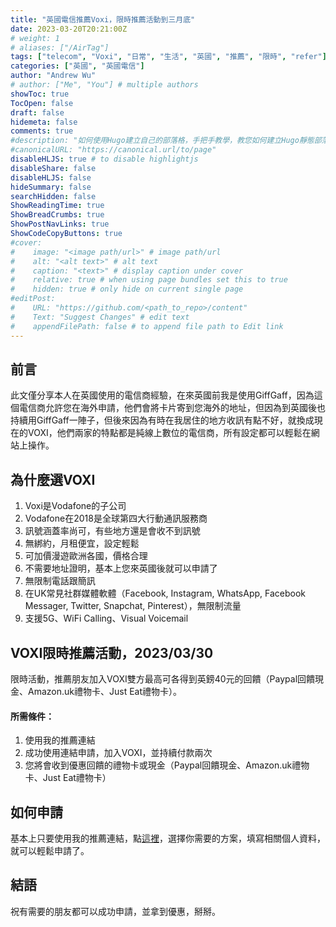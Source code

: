 ```yaml
---
title: "英國電信推薦Voxi，限時推薦活動到三月底"
date: 2023-03-20T20:21:00Z
# weight: 1
# aliases: ["/AirTag"]
tags: ["telecom", "Voxi", "日常", "生活", "英國", "推薦", "限時", "refer"]
categories: ["英國", "英國電信"]
author: "Andrew Wu"
# author: ["Me", "You"] # multiple authors
showToc: true
TocOpen: false
draft: false
hidemeta: false
comments: true
#description: "如何使用Hugo建立自己的部落格，手把手教學，教您如何建立Hugo靜態部落格。"
#canonicalURL: "https://canonical.url/to/page"
disableHLJS: true # to disable highlightjs
disableShare: false
disableHLJS: false
hideSummary: false
searchHidden: false
ShowReadingTime: true
ShowBreadCrumbs: true
ShowPostNavLinks: true
ShowCodeCopyButtons: true
#cover:
#    image: "<image path/url>" # image path/url
#    alt: "<alt text>" # alt text
#    caption: "<text>" # display caption under cover
#    relative: true # when using page bundles set this to true
#    hidden: true # only hide on current single page
#editPost:
#    URL: "https://github.com/<path_to_repo>/content"
#    Text: "Suggest Changes" # edit text
#    appendFilePath: false # to append file path to Edit link
---
```

## 前言

此文僅分享本人在英國使用的電信商經驗，在來英國前我是使用GiffGaff，因為這個電信商允許您在海外申請，他們會將卡片寄到您海外的地址，但因為到英國後也持續用GiffGaff一陣子，但後來因為有時在我居住的地方收訊有點不好，就換成現在的VOXI，他們兩家的特點都是純線上數位的電信商，所有設定都可以輕鬆在網站上操作。

## 為什麼選VOXI

1. Voxi是Vodafone的子公司
2. Vodafone在2018是全球第四大行動通訊服務商
3. 訊號涵蓋率尚可，有些地方還是會收不到訊號
4. 無綁約，月租便宜，設定輕鬆
5. 可加價漫遊歐洲各國，價格合理
6. 不需要地址證明，基本上您來英國後就可以申請了
7. 無限制電話跟簡訊
8. 在UK常見社群媒體軟體（Facebook, Instagram, WhatsApp, Facebook Messager, Twitter, Snapchat, Pinterest），無限制流量
9. 支援5G、WiFi Calling、Visual Voicemail

## VOXI限時推薦活動，2023/03/30

限時活動，推薦朋友加入VOXI雙方最高可各得到英鎊40元的回饋（Paypal回饋現金、Amazon.uk禮物卡、Just Eat禮物卡）。

#### 所需條件：
1. 使用我的推薦連結
2. 成功使用連結申請，加入VOXI，並持續付款兩次
3. 您將會收到優惠回饋的禮物卡或現金（Paypal回饋現金、Amazon.uk禮物卡、Just Eat禮物卡）

## 如何申請

基本上只要使用我的推薦連結，點[這裡](https://join.voxi.co.uk/dGoTeO)，選擇你需要的方案，填寫相關個人資料，就可以輕鬆申請了。

## 結語

祝有需要的朋友都可以成功申請，並拿到優惠，掰掰。